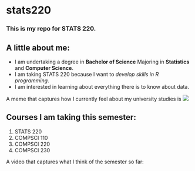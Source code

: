 # stats220

### This is my repo for STATS 220. 

## A little about me:

- I am undertaking a degree in **Bachelor of Science** Majoring in **Statistics** and **Computer Science**.
- I am taking STATS 220 because I want to *develop skills in R programming*.
- I am interested in learning about everything there is to know about data.

A meme that captures how I currently feel about my university studies is ![](https://c.tenor.com/8druEACXtX8AAAAd/tenor.gif)

## Courses I am taking this semester:

1. STATS 220
2.  COMPSCI 110
3.  COMPSCI 220
4.  COMPSCI 230

A video that captures what I think of the semester so far:
